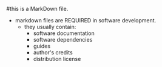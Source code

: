 #this is a MarkDown file.
- markdown files are REQUIRED in software development.
    - they usually contain:
        - software documentation
        - software dependencies
        - guides
        - author's credits
        - distribution license
